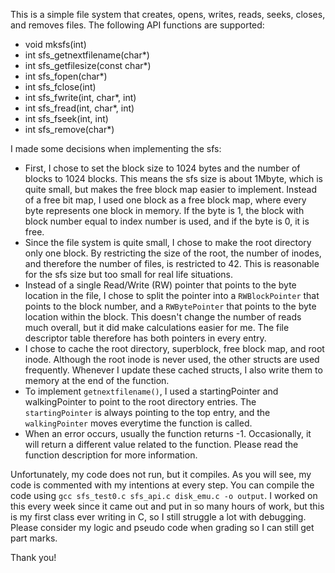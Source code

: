 This is a simple file system that creates, opens, writes, reads, seeks, closes, and removes files. The following API functions are supported:
- void mksfs(int)
- int sfs_getnextfilename(char*)
- int sfs_getfilesize(const char*)
- int sfs_fopen(char*)
- int sfs_fclose(int)
- int sfs_fwrite(int, char*, int)
- int sfs_fread(int, char*, int)
- int sfs_fseek(int, int)
- int sfs_remove(char*)

I made some decisions when implementing the sfs:
* First, I chose to set the block size to 1024 bytes and the number of blocks to 1024 blocks. This means the sfs size is about 1Mbyte, which is quite small, but makes the free block map easier to implement. Instead of a free bit map, I used one block as a free block map, where every byte represents one block in memory. If the byte is 1, the block with block number equal to index number is used, and if the byte is 0, it is free. 
* Since the file system is quite small, I chose to make the root directory only one block. By restricting the size of the root, the number of inodes, and therefore the number of files, is restricted to 42. This is reasonable for the sfs size but too small for real life situations. 
* Instead of a single Read/Write (RW) pointer that points to the byte location in the file, I chose to split the pointer into a `RWBlockPointer` that points to the block number, and a `RWBytePointer` that points to the byte location within the block. This doesn't change the number of reads much overall, but it did make calculations easier for me. The file descriptor table therefore has both pointers in every entry.
* I chose to cache the root directory, superblock, free block map, and root inode. Although the root inode is never used, the other structs are used frequently. Whenever I update these cached structs, I also write them to memory at the end of the function. 
* To implement `getnextfilename()`, I used a startingPointer and walkingPointer to point to the root directory entries. The `startingPointer` is always pointing to the top entry, and the `walkingPointer` moves everytime the function is called. 
* When an error occurs, usually the function returns -1. Occasionally, it will return a different value related to the function. Please read the function description for more information.

Unfortunately, my code does not run, but it compiles. As you will see, my code is commented with my intentions at every step. You can compile the code using `gcc sfs_test0.c sfs_api.c disk_emu.c -o output`. I worked on this every week since it came out and put in so many hours of work, but this is my first class ever writing in C, so I still struggle a lot with debugging. Please consider my logic and pseudo code when grading so I can still get part marks.

Thank you!